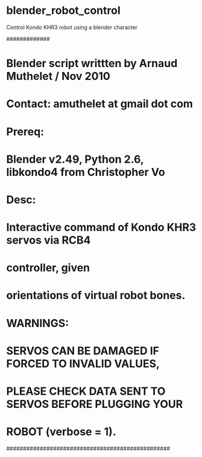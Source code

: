blender_robot_control
=====================

Control Kondo KHR3 robot using a blender character

#############
# Blender script writtten by Arnaud Muthelet / Nov 2010
# Contact: amuthelet at gmail dot com
# Prereq:
# Blender v2.49, Python 2.6, libkondo4 from Christopher Vo
# Desc:
# Interactive command of Kondo KHR3 servos via RCB4
# controller, given
# orientations of virtual robot bones.
# WARNINGS:
# SERVOS CAN BE DAMAGED IF FORCED TO INVALID VALUES,
# PLEASE CHECK DATA SENT TO SERVOS BEFORE PLUGGING YOUR
# ROBOT (verbose = 1).
#################################################
